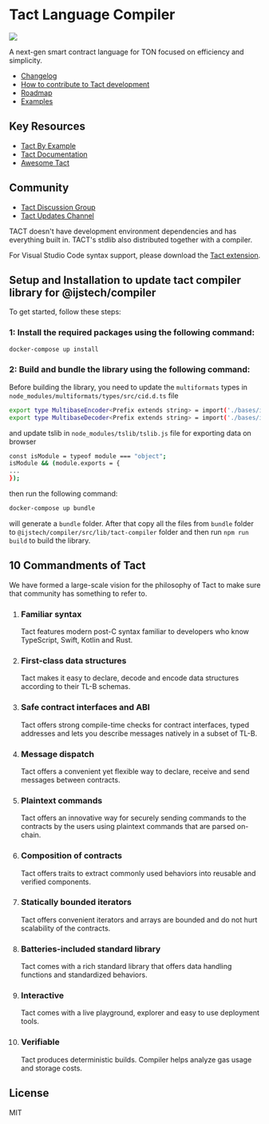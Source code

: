# Tact Language Compiler

<img src="https://raw.githubusercontent.com/tact-lang/tact-docs/main/public/banner.jpeg">

A next-gen smart contract language for TON focused on efficiency and simplicity.

- [Changelog](./CHANGELOG.md)
- [How to contribute to Tact development](./CONTRIBUTING.md)
- [Roadmap](./ROADMAP.md)
- [Examples](./examples/)

## Key Resources

- [Tact By Example](https://tact-by-example.org/00-hello-world)
- [Tact Documentation](https://docs.tact-lang.org)
- [Awesome Tact](https://github.com/tact-lang/awesome-tact)

## Community

- [Tact Discussion Group](https://t.me/tactlang)
- [Tact Updates Channel](https://t.me/tact_kitchen)

TACT doesn't have development environment dependencies and has everything built in. TACT's stdlib also distributed together with a compiler.

For Visual Studio Code syntax support, please download the [Tact extension](https://marketplace.visualstudio.com/items?itemName=KonVik.tact-lang-vscode).

## Setup and Installation to update tact compiler library for @ijstech/compiler

To get started, follow these steps:

### 1: Install the required packages using the following command:

```bash
docker-compose up install
```

### 2: Build and bundle the library using the following command:

Before building the library,
you need to update the `multiformats` types in `node_modules/multiformats/types/src/cid.d.ts` file

```bash
export type MultibaseEncoder<Prefix extends string> = import('./bases/interface').MultibaseEncoder<Prefix>;
export type MultibaseDecoder<Prefix extends string> = import('./bases/interface').MultibaseDecoder<Prefix>;
```

and update tslib in `node_modules/tslib/tslib.js` file for exporting data on browser

```bash
const isModule = typeof module === "object";
isModule && (module.exports = {
...
});
```

then run the following command:

```bash
docker-compose up bundle
```

will generate a `bundle` folder. After that copy all the files from `bundle` folder to `@ijstech/compiler/src/lib/tact-compiler` folder and then run `npm run build` to build the library.

## 10 Commandments of Tact

We have formed a large-scale vision for the philosophy of Tact to make sure that community has something to refer to.

1. ### Familiar syntax

   Tact features modern post-C syntax familiar to developers who know TypeScript, Swift, Kotlin and Rust.

2. ### First-class data structures

   Tact makes it easy to declare, decode and encode data structures according to their TL-B schemas.

3. ### Safe contract interfaces and ABI

   Tact offers strong compile-time checks for contract interfaces, typed addresses and lets you describe messages natively in a subset of TL-B.

4. ### Message dispatch

   Tact offers a convenient yet flexible way to declare, receive and send messages between contracts.

5. ### Plaintext commands

   Tact offers an innovative way for securely sending commands to the contracts by the users using plaintext commands that are parsed on-chain.

6. ### Composition of contracts

   Tact offers traits to extract commonly used behaviors into reusable and verified components.

7. ### Statically bounded iterators

   Tact offers convenient iterators and arrays are bounded and do not hurt scalability of the contracts.

8. ### Batteries-included standard library

   Tact comes with a rich standard library that offers data handling functions and standardized behaviors.

9. ### Interactive

   Tact comes with a live playground, explorer and easy to use deployment tools.

10. ### Verifiable

    Tact produces deterministic builds. Compiler helps analyze gas usage and storage costs.

## License

MIT
